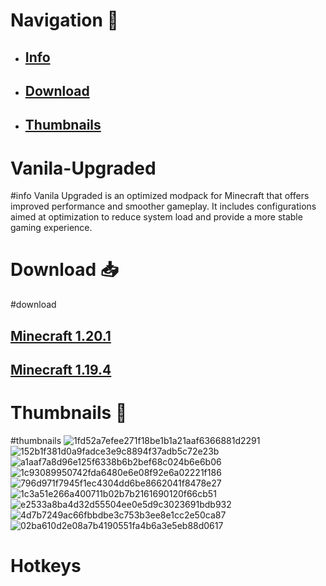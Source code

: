# Navigation 🧭
* ## [Info](#info)
* ## [Download](#download)
* ## [Thumbnails](#thumbnails)

# Vanila-Upgraded
#info
Vanila Upgraded is an optimized modpack for Minecraft that offers improved performance and smoother gameplay. It includes configurations aimed at optimization to reduce system load and provide a more stable gaming experience.
# Download 📥
#download 



## [Minecraft 1.20.1](https://github.com/booby1545/Vanila-Upgraded/releases/tag/1.20.1)



## [Minecraft 1.19.4](https://github.com/booby1545/Vanila-Upgraded/releases/tag/Mods)



# Thumbnails 👀
#thumbnails
![1fd52a7efee271f18be1b1a21aaf6366881d2291](https://github.com/booby1545/Vanila-Upgraded/assets/107137294/386037c2-a949-484f-b6dd-0d8bddb2c4af)
![152b1f381d0a9fadce3e9c8894f37adb5c72e23b](https://github.com/booby1545/Vanila-Upgraded/assets/107137294/d25b8272-8280-487c-95db-97fa073c3f09)
![a1aaf7a8d96e125f6338b6b2bef68c024b6e6b06](https://github.com/booby1545/Vanila-Upgraded/assets/107137294/6e40c37f-7275-40d7-a28e-939ccf961f50)
![1c93089950742fda6480e6e08f92e6a02221f186](https://github.com/booby1545/Vanila-Upgraded/assets/107137294/0c9dfee9-c632-4135-891b-d01f1b3cd71b)
![796d971f7945f1ec4304dd6be8662041f8478e27](https://github.com/booby1545/Vanila-Upgraded/assets/107137294/30f22d4c-9bef-46cf-9e1a-a2f243eb53b0)
![1c3a51e266a400711b02b7b2161690120f66cb51](https://github.com/booby1545/Vanila-Upgraded/assets/107137294/3bd012df-348e-435b-bf81-4a64dc504803)
![e2533a8ba4d32d55504ee0e5d9c3023691bdb932](https://github.com/booby1545/Vanila-Upgraded/assets/107137294/dbd35893-bd1a-41e4-970f-2f33f369d660)
![4d7b7249ac66fbbdbe3c753b3ee8e1cc2e50ca87](https://github.com/booby1545/Vanila-Upgraded/assets/107137294/acebb5e4-0ba1-4b25-bd07-5267f8df0289)
![02ba610d2e08a7b4190551fa4b6a3e5eb88d0617](https://github.com/booby1545/Vanila-Upgraded/assets/107137294/5e46dd34-87bc-43f1-b9c5-cc54fd8b7684)

# Hotkeys

